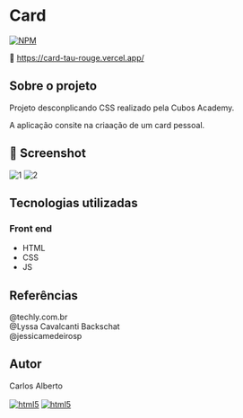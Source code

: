 # Card
[![NPM](https://img.shields.io/npm/l/react)](https://github.com/carllos-alberto/Card/blob/master/LICENCE) 

🔗 https://card-tau-rouge.vercel.app/
## Sobre o projeto
Projeto desconplicando CSS realizado pela Cubos Academy.

A aplicação consite na criaação de um card pessoal.

## 📌 Screenshot 
![1](https://user-images.githubusercontent.com/81397233/227099688-25556616-4a84-4d17-9b26-d7a44a999b70.png)
![2](https://user-images.githubusercontent.com/81397233/227099698-708893a8-44d8-4759-9253-53fb865f7fa7.png)


## Tecnologias utilizadas
### Front end
- HTML  
- CSS 
- JS

## Referências
@techly.com.br<br>
@Lyssa Cavalcanti Backschat<br>
@jessicamedeirosp<br>

## Autor

Carlos Alberto
<div>
 <a href = "mailto:carllos.seg@gmail.com" target="_blank"><img align="center" alt="html5" src="https://img.shields.io/badge/Gmail-D14836?style=for-the-badge&logo=gmail&logoColor=white"/></a>
 <a href="https://www.linkedin.com/in/carlosalbertodesenvolvedorfrontend" target="_blank"><img align="center" alt="html5" src="https://img.shields.io/badge/LinkedIn-0077B5?style=for-the-badge&logo=linkedin&logoColor=white">
